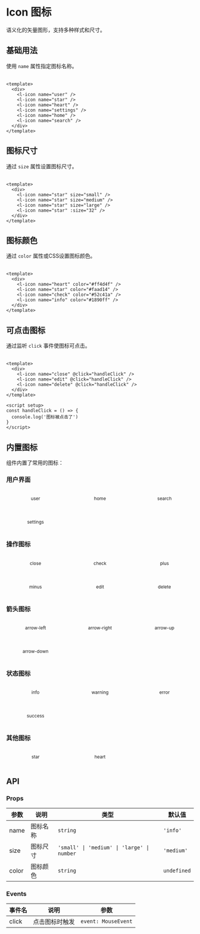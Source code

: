 # Icon 图标

语义化的矢量图形，支持多种样式和尺寸。

## 基础用法

使用 `name` 属性指定图标名称。

<div class="demo-icon">
  <l-icon name="user" />
  <l-icon name="star" />
  <l-icon name="heart" />
  <l-icon name="settings" />
  <l-icon name="home" />
  <l-icon name="search" />
</div>

```vue
<template>
  <div>
    <l-icon name="user" />
    <l-icon name="star" />
    <l-icon name="heart" />
    <l-icon name="settings" />
    <l-icon name="home" />
    <l-icon name="search" />
  </div>
</template>
```

## 图标尺寸

通过 `size` 属性设置图标尺寸。

<div class="demo-icon">
  <l-icon name="star" size="small" />
  <l-icon name="star" size="medium" />
  <l-icon name="star" size="large" />
  <l-icon name="star" :size="32" />
</div>

```vue
<template>
  <div>
    <l-icon name="star" size="small" />
    <l-icon name="star" size="medium" />
    <l-icon name="star" size="large" />
    <l-icon name="star" :size="32" />
  </div>
</template>
```

## 图标颜色

通过 `color` 属性或CSS设置图标颜色。

<div class="demo-icon">
  <l-icon name="heart" color="#ff4d4f" />
  <l-icon name="star" color="#faad14" />
  <l-icon name="check" color="#52c41a" />
  <l-icon name="info" color="#1890ff" />
</div>

```vue
<template>
  <div>
    <l-icon name="heart" color="#ff4d4f" />
    <l-icon name="star" color="#faad14" />
    <l-icon name="check" color="#52c41a" />
    <l-icon name="info" color="#1890ff" />
  </div>
</template>
```

## 可点击图标

通过监听 `click` 事件使图标可点击。

<div class="demo-icon">
  <l-icon name="close" @click="handleClick" style="cursor: pointer;" />
  <l-icon name="edit" @click="handleClick" style="cursor: pointer;" />
  <l-icon name="delete" @click="handleClick" style="cursor: pointer;" />
</div>

```vue
<template>
  <div>
    <l-icon name="close" @click="handleClick" />
    <l-icon name="edit" @click="handleClick" />
    <l-icon name="delete" @click="handleClick" />
  </div>
</template>

<script setup>
const handleClick = () => {
  console.log('图标被点击了')
}
</script>
```

## 内置图标

组件内置了常用的图标：

### 用户界面
<div class="demo-icon-grid">
  <div class="icon-item">
    <l-icon name="user" />
    <span>user</span>
  </div>
  <div class="icon-item">
    <l-icon name="home" />
    <span>home</span>
  </div>
  <div class="icon-item">
    <l-icon name="search" />
    <span>search</span>
  </div>
  <div class="icon-item">
    <l-icon name="settings" />
    <span>settings</span>
  </div>
</div>

### 操作图标
<div class="demo-icon-grid">
  <div class="icon-item">
    <l-icon name="close" />
    <span>close</span>
  </div>
  <div class="icon-item">
    <l-icon name="check" />
    <span>check</span>
  </div>
  <div class="icon-item">
    <l-icon name="plus" />
    <span>plus</span>
  </div>
  <div class="icon-item">
    <l-icon name="minus" />
    <span>minus</span>
  </div>
  <div class="icon-item">
    <l-icon name="edit" />
    <span>edit</span>
  </div>
  <div class="icon-item">
    <l-icon name="delete" />
    <span>delete</span>
  </div>
</div>

### 箭头图标
<div class="demo-icon-grid">
  <div class="icon-item">
    <l-icon name="arrow-left" />
    <span>arrow-left</span>
  </div>
  <div class="icon-item">
    <l-icon name="arrow-right" />
    <span>arrow-right</span>
  </div>
  <div class="icon-item">
    <l-icon name="arrow-up" />
    <span>arrow-up</span>
  </div>
  <div class="icon-item">
    <l-icon name="arrow-down" />
    <span>arrow-down</span>
  </div>
</div>

### 状态图标
<div class="demo-icon-grid">
  <div class="icon-item">
    <l-icon name="info" />
    <span>info</span>
  </div>
  <div class="icon-item">
    <l-icon name="warning" />
    <span>warning</span>
  </div>
  <div class="icon-item">
    <l-icon name="error" />
    <span>error</span>
  </div>
  <div class="icon-item">
    <l-icon name="success" />
    <span>success</span>
  </div>
</div>

### 其他图标
<div class="demo-icon-grid">
  <div class="icon-item">
    <l-icon name="star" />
    <span>star</span>
  </div>
  <div class="icon-item">
    <l-icon name="heart" />
    <span>heart</span>
  </div>
</div>

## API

### Props

| 参数 | 说明 | 类型 | 默认值 |
| --- | --- | --- | --- |
| name | 图标名称 | `string` | `'info'` |
| size | 图标尺寸 | `'small' \| 'medium' \| 'large' \| number` | `'medium'` |
| color | 图标颜色 | `string` | `undefined` |

### Events

| 事件名 | 说明 | 参数 |
| --- | --- | --- |
| click | 点击图标时触发 | `event: MouseEvent` |

<script setup>
const handleClick = () => {
  console.log('图标被点击了')
}
</script>

<style scoped>
.demo-icon {
  display: flex;
  gap: 16px;
  align-items: center;
  margin: 16px 0;
}

.demo-icon-grid {
  display: grid;
  grid-template-columns: repeat(auto-fill, minmax(120px, 1fr));
  gap: 16px;
  margin: 16px 0;
}

.icon-item {
  display: flex;
  flex-direction: column;
  align-items: center;
  gap: 8px;
  padding: 16px;
  border: 1px solid var(--vp-c-border);
  border-radius: 6px;
  transition: all 0.2s;
}

.icon-item:hover {
  border-color: var(--vp-c-brand);
  background-color: var(--vp-c-bg-soft);
}

.icon-item span {
  font-size: 12px;
  color: var(--vp-c-text-2);
  text-align: center;
}
</style>
